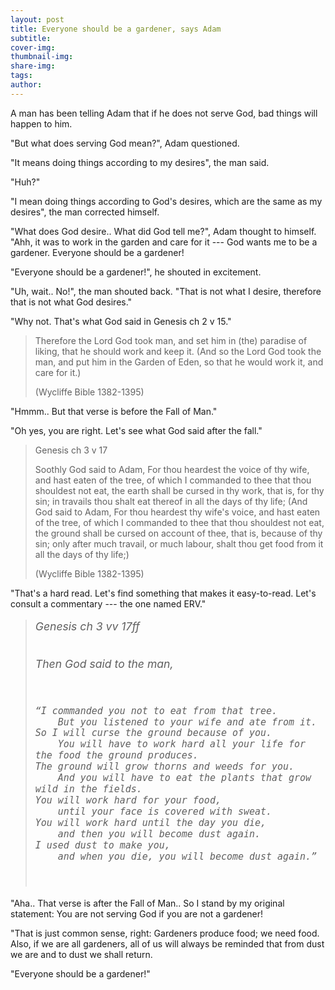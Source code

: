 ```yaml
---
layout: post
title: Everyone should be a gardener, says Adam
subtitle:
cover-img: 
thumbnail-img: 
share-img: 
tags:
author: 
---
```



A man has been telling Adam that if he does not serve God, bad things will happen to him.

"But what does serving God mean?", Adam questioned.

"It means doing things according to my desires", the man said.

"Huh?"

"I mean doing things according to God's desires, which are the same as my desires", the man corrected himself.

"What does God desire.. What did God tell me?", Adam thought to himself. "Ahh, it was to work in the garden and care for it --- God wants me to be a gardener. Everyone should be a gardener!

"Everyone should be a gardener!", he shouted in excitement.

"Uh, wait.. No!", the man shouted back. "That is not what I desire, therefore that is not what God desires."

"Why not. That's what God said in Genesis ch 2 v 15."

> Therefore the Lord God took man, and set him in (the) paradise of liking, that he should work and keep it. (And so the Lord God took the man, and put him in the Garden of Eden, so that he would work it, and care for it.)
>
> (Wycliffe Bible 1382-1395)

<!-- Genesis 2:15 -->


"Hmmm.. But that verse is before the Fall of Man."

"Oh yes, you are right. Let's see what God said after the fall."

> Genesis ch 3 v 17
>
> Soothly God said to Adam, For thou heardest the voice of thy wife, and hast eaten of the tree, of which I commanded to thee that thou shouldest not eat, the earth shall be cursed in thy work, that is, for thy sin; in travails thou shalt eat thereof in all the days of thy life; (And God said to Adam, For thou heardest thy wife's voice, and hast eaten of the tree, of which I commanded to thee that thou shouldest not eat, the ground shall be cursed on account of thee, that is, because of thy sin; only after much travail, or much labour, shalt thou get food from it all the days of thy life;)
>
> (Wycliffe Bible 1382-1395)

"That's a hard read. Let's find something that makes it easy-to-read. Let's consult a commentary --- the one named ERV."

<blockquote >
<pre style="font-size: 1.1rem; font-family: var(--body-font); line-height: 1.2; color: #5f5f5f; font-style: italic;">
Genesis ch 3 vv 17ff

Then God said to the man,

    “I commanded you not to eat from that tree.
        But you listened to your wife and ate from it.
    So I will curse the ground because of you.
        You will have to work hard all your life for the food the ground produces.
    The ground will grow thorns and weeds for you.
        And you will have to eat the plants that grow wild in the fields.
    You will work hard for your food,
        until your face is covered with sweat.
    You will work hard until the day you die,
        and then you will become dust again.
    I used dust to make you,
        and when you die, you will become dust again.”
</pre>
</blockquote>


"Aha.. That verse is after the Fall of Man.. So I stand by my original statement: You are not serving God if you are not a gardener!

"That is just common sense, right: Gardeners produce food; we need food. Also, if we are all gardeners, all of us will always be reminded that from dust we are and to dust we shall return.

"Everyone should be a gardener!"
